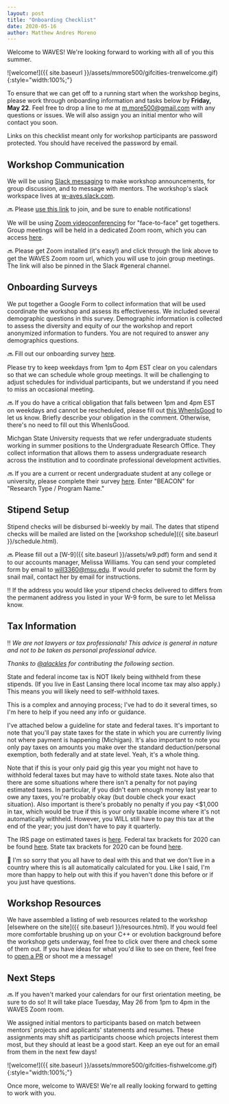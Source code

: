 ```yaml
---
layout: post
title: "Onboarding Checklist"
date: 2020-05-16
author: Matthew Andres Moreno
---
```


Welcome to WAVES!
We're looking forward to working with all of you this summer.

![welcome!]({{ site.baseurl }}/assets/mmore500/gifcities-trenwelcome.gif){:style="width:100%;"}

To ensure that we can get off to a running start when the workshop begins, please work through onboarding information and tasks below by **Friday, May 22**.
Feel free to drop a line to me at [m.more500@gmail.com](mailto:m.more500@gmail.com) with any questions or issues.  We will also assign you an initial mentor who will contact you soon.

Links on this checklist meant only for workshop participants are password protected.
You should have received the password by email.

## Workshop Communication

We will be using [Slack messaging](https://slack.com/) to make workshop announcements, for group discussion, and to message with mentors.
The workshop's slack workspace lives at [w-aves.slack.com](https://w-aves.slack.com).

:soon: Please [use this link](https://mmore500.com/hopto/at) to join, and be sure to enable notifications!

We will be using [Zoom videoconferencing](https://zoom.us/) for "face-to-face" get togethers.
Group meetings will be held in a dedicated Zoom room, which you can access [here](https://mmore500.com/hopto/ar).

:soon: Please get Zoom installed (it's easy!) and click through the link above to get the WAVES Zoom room url, which you will use to join group meetings.
The link will also be pinned in the Slack #general channel.

## Onboarding Surveys

We put together a Google Form to collect information that will be used coordinate the workshop and assess its effectiveness.
We included several demographic questions in this survey.
Demographic information is collected to assess the diversity and equity of our the workshop and report anonymized information to funders.
You are not required to answer any demographics questions.

:soon: Fill out our onboarding survey [here](https://mmore500.com/hopto/aq).

Please try to keep weekdays from 1pm to 4pm EST clear on you calendars so that we can schedule whole group meetings.
It will be challenging to adjust schedules for individual participants, but we understand if you need to miss an occasional meeting.

:soon: If you do have a critical obligation that falls between 1pm and 4pm EST on weekdays and cannot be rescheduled, please fill out [this WhenIsGood](https://mmore500.com/hopto/as) to let us know.
Briefly describe your obligation in the comment.
Otherwise, there's no need to fill out this WhenIsGood.

Michgan State University requests that we refer undergraduate students working in summer positions to the Undergraduate Research Office.
They collect information that allows them to assess undergraduate research across the institution and to coordinate professional development activities.

:soon: If you are a current or recent undergraduate student at any college or university, please complete their survey [here](https://mmore500.com/hopto/au).
Enter "BEACON" for "Research Type / Program Name."

## Stipend Setup

Stipend checks will be disbursed bi-weekly by mail.
The dates that stipend checks will be mailed are listed on the [workshop schedule]({{ site.baseurl }}/schedule.html).

:soon: Please fill out a [W-9]({{ site.baseurl }}/assets/w9.pdf) form and send it to our accounts manager, Melissa Williams.
You can send your completed form by email to [will3360@msu.edu](mailto:will3360@msu.edu).
If would prefer to submit the form by snail mail, contact her by email for instructions.

:bangbang: If the address you would like your stipend checks delivered to differs from the permanent address you listed in your W-9 form, be sure to let Melissa know.

## Tax Information

:bangbang:
*We are not lawyers or tax professionals!*
*This advice is general in nature and not to be taken as personal professional advice.*

*Thanks to [@alackles](https://github.com/alackles) for contributing the following section.*


State and federal income tax is NOT likely being withheld from these stipends.
(If you live in East Lansing there local income tax may also apply.)
This means you will likely need to self-withhold taxes.

This is a complex and annoying process; I've had to do it several times, so I'm here to help if you need any info or guidance.

I've attached below a guideline for state and federal taxes.
It's important to note that you'll pay state taxes for the state in which you are currently living not where payment is happening (Michigan).
It's also important to note you only pay taxes on amounts you make over the standard deduction/personal exemption, both federally and at state level.
Yeah, it's a whole thing.

Note that if this is your only paid gig this year you might not have to withhold federal taxes but may have to withold state taxes.
Note also that there are some situations where there isn't a penalty for not paying estimated taxes.
In particular, if you didn't earn enough money last year to owe any taxes, you're probably okay (but double check your exact situation).
Also important is there's probably no penalty if you pay <$1,000 in tax, which would be true if this is your only taxable income where it's not automatically withheld.
However, you WILL still have to pay this tax at the end of the year; you just don't have to pay it quarterly.

The IRS page on estimated taxes is [here](https://www.irs.gov/businesses/small-businesses-self-employed/estimated-taxes).
Federal tax brackets for 2020 can be found [here](https://taxfoundation.org/2020-tax-brackets/).
State tax brackets for 2020 can be found [here](https://taxfoundation.org/state-individual-income-tax-rates-and-brackets-for-2020/).

:shrug:
I'm so sorry that you all have to deal with this and that we don't live in a country where this is all automatically calculated for you.
Like I said, I'm more than happy to help out with this if you haven't done this before or if you just have questions.

## Workshop Resources

We have assembled a listing of web resources related to the workshop [elsewhere on the site]({{ site.baseurl }}/resources.html).
If you would feel more comfortable brushing up on your C++ or evolution background before the workshop gets underway, feel free to click over there and check some of them out.
If you have ideas for what you'd like to see on there, feel free to [open a PR](https://github.com/mmore500/waves) or shoot me a message!

## Next Steps

:soon: If you haven't marked your calendars for our first orientation meeting, be sure to do so!
It will take place Tuesday, May 26 from 1pm to 4pm in the WAVES Zoom room.

We assigned initial mentors to participants based on match between mentors' projects and applicants' statements and resumes.
These assignments may shift as participants choose which projects interest them most, but they should at least be a good start.
Keep an eye out for an email from them in the next few days!

![welcome!]({{ site.baseurl }}/assets/mmore500/gifcities-fishwelcome.gif){:style="width:100%;"}

Once more, welcome to WAVES!
We're all really looking forward to getting to work with you.

